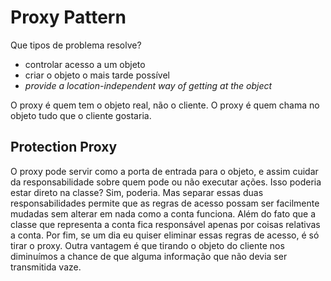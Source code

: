 # Proxy Pattern

Que tipos de problema resolve?
- controlar acesso a um objeto
- criar o objeto o mais tarde possível
- *provide a location-independent way of getting at the object*

O proxy é quem tem o objeto real, não o cliente. O proxy é quem chama no objeto tudo que o cliente gostaria.

## Protection Proxy

O proxy pode servir como a porta de entrada para o objeto, e assim cuidar da responsabilidade sobre quem pode ou não executar ações.
Isso poderia estar direto na classe? Sim, poderia. Mas separar essas duas responsabilidades permite que as regras de acesso possam ser facilmente mudadas sem alterar em nada como a conta funciona. Além do fato que a classe que representa a conta fica responsável apenas por coisas relativas a conta.
Por fim, se um dia eu quiser eliminar essas regras de acesso, é só tirar o proxy.
Outra vantagem é que tirando o objeto do cliente nos diminuímos a chance de que alguma informação que não devia ser transmitida vaze.
